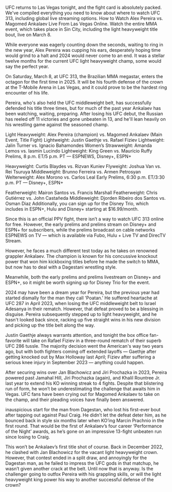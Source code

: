UFC returns to Las Vegas tonight, and the fight card is absolutely packed. We've compiled everything you need to know about where to watch UFC 313, including global live streaming options.  How to Watch Alex Pereira vs. Magomed Ankalaev Live From Las Vegas Online. Watch the entire MMA event, which takes place in Sin City, including the light heavyweight title bout, live on March 8.

While everyone was eagerly counting down the seconds, waiting to ring in the new year, Alex Pereira was cupping his ears, desperately hoping time would grind to a halt and 2024 would never come to an end. It was a stellar twelve months for the current UFC light heavyweight champ, some would say the perfect year.

On Saturday, March 8, at UFC 313, the Brazilian MMA megastar, enters the octagon for the first time in 2025. It will be his fourth defense of the crown at the T-Mobile Arena in Las Vegas, and it could prove to be the hardest ring encounter of his life.

Pereira, who's also held the UFC middleweight belt, has successfully defended his title three times, but for much of the past year Ankalaev has been watching, waiting, preparing. After losing his UFC debut, the Russian has reeled off 11 victories and gone unbeaten in 13, and he'll lean heavily on his wrestling game against the seasoned champ.

Light Heavyweight: Alex Pereira (champion) vs. Magomed Ankalaev (Main Event, Title Fight) Lightweight: Justin Gaethje vs. Rafael Fiziev Lightweight: Jalin Turner vs. Ignacio Bahamondes Women’s Strawweight: Amanda Lemos vs. Iasmin Lucindo Lightweight: King Green vs. Maurício Ruffy Prelims, 8 p.m. ET/5 p.m. PT — ESPNEWS, Disney+, ESPN+

Heavyweight: Curtis Blaydes vs. Rizvan Kuniev Flyweight: Joshua Van vs. Rei Tsuruya Middleweight: Brunno Ferreira vs. Armen Petrosyan Welterweight: Alex Morono vs. Carlos Leal Early Prelims, 6:30 p.m. ET/3:30 p.m. PT — Disney+, ESPN+

Featherweight: Mairon Santos vs. Francis Marshall Featherweight: Chris Gutiérrez vs. John Castañeda Middleweight: Djorden Ribeiro dos Santos vs. Osman Diaz Additionally, you can sign up for the Disney Trio, which includes in ESPN+, Hulu and Disney+ starting at $16.99/month.

Since this is an official PPV fight, there isn’t a way to watch UFC 313 online for free. However, the early prelims and prelims stream on Disney+ and ESPN+ for subscribers, while the prelims broadcast on cable networks ESPNEWS on TV — which is available via Fubo, Hulu + Live TV and DirecTV Stream.

However, he faces a much different test today as he takes on renowned grappler Ankalaev. The champion is known for his concussive knockout power that won him kickboxing titles before he made the switch to MMA, but now has to deal with a Dagestani wrestling style.

Meanwhile, both the early prelims and prelims livestream on Disney+ and ESPN+, so it might be worth signing up for Disney Trio for the event.

2024 may have been a dream year for Pereira, but the previous year had started dismally for the man they call 'Poatan.' He suffered heartache at UFC 287 in April 2023, when losing the UFC middleweight belt to Israel Adesanya in their rematch. However, that defeat proved to be a blessing in disguise. Pereira subsequently stepped up to light heavyweight, and he hasn't looked back since, racking up five straight wins in his new division and picking up the title belt along the way.

Justin Gaethje always warrants attention, and tonight the box office fan-favorite will take on Rafael Fiziev in a three-round rematch of their superb UFC 286 tussle. The majority decision went the American's way two years ago, but with both fighters coming off extended layoffs — Gaethje after getting knocked out by Max Holloway last April; Fiziev after suffering a serious knee injury in September 2023 — anything could happen.

After securing wins over Jan Blachowicz and Jiri Prochazka in 2023, Pereira powered past Jamahal Hill, Jiri Prochazka (again), and Khalil Rountree Jr. last year to extend his KO winning streak to 4 fights. Despite that blistering run of form, he won’t be underestimating the challenge that awaits him in Vegas. UFC fans have been crying out for Magomed Ankalaev to take on the champ, and their pleading voices have finally been answered.

inauspicious start for the man from Dagestan, who lost his first-ever bout after tapping out against Paul Craig. He didn’t let the defeat deter him, as he bounced back in style six months later when KO’ing Marcin Prachnio in the first round. That would be the first of Ankalaev’s four career ‘Performance of the Night’ awards, as he’s gone on an impressive 13-fight unbeaten run since losing to Craig.

This won’t be Ankalaev’s first title shot of course. Back in December 2022, he clashed with Jan Blachowicz for the vacant light heavyweight crown. However, that contest ended in a split draw, and annoyingly for the Dagestan man, as he failed to impress the UFC gods in that matchup, he wasn’t given another crack at the belt. Until now that is anyway. Is the challenger going to outfox Pereira with his grappling skills, or will the light heavyweight king power his way to another successful defense of the crown?
